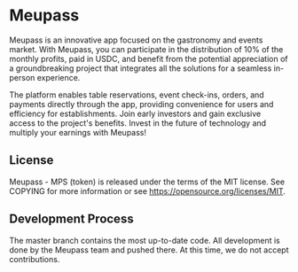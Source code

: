 # Meupass

Meupass is an innovative app focused on the gastronomy and events market. With Meupass, you can participate in the distribution of 10% of the monthly profits, paid in USDC, and benefit from the potential appreciation of a groundbreaking project that integrates all the solutions for a seamless in-person experience.

The platform enables table reservations, event check-ins, orders, and payments directly through the app, providing convenience for users and efficiency for establishments. Join early investors and gain exclusive access to the project's benefits. Invest in the future of technology and multiply your earnings with Meupass!


## License

Meupass - MPS (token)  is released under the terms of the MIT license. See COPYING for more information or see https://opensource.org/licenses/MIT.

## Development Process

The master branch contains the most up-to-date code. All development is done by the Meupass team and pushed there. At this time, we do not accept contributions.

